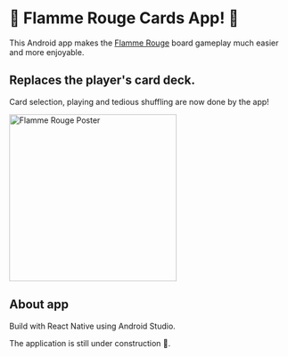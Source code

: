 # 🚧 Flamme Rouge Cards App! 🚧

This Android app makes the [Flamme Rouge](https://boardgamegeek.com/boardgame/199478/flamme-rouge) board gameplay much easier and more enjoyable.

## Replaces the player's card deck.

Card selection, playing and tedious shuffling are now done by the app!

<img src="https://cf.geekdo-images.com/sUrK5CCscls-tTc2hJWDPg__imagepage/img/ZRdK5K5YJsHSJGJd-Ub2jNdxQKY=/fit-in/900x600/filters:no_upscale():strip_icc()/pic3482521.jpg" alt="Flamme Rouge Poster" width="300" />

## About app

Build with React Native using Android Studio.

The application is still under construction 🧰.
